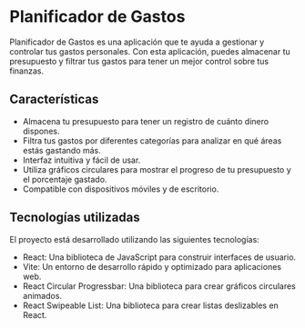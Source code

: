 # Planificador de Gastos

Planificador de Gastos es una aplicación que te ayuda a gestionar y controlar tus gastos personales. Con esta aplicación, puedes almacenar tu presupuesto y filtrar tus gastos para tener un mejor control sobre tus finanzas.

## Características

- Almacena tu presupuesto para tener un registro de cuánto dinero dispones.
- Filtra tus gastos por diferentes categorías para analizar en qué áreas estás gastando más.
- Interfaz intuitiva y fácil de usar.
- Utiliza gráficos circulares para mostrar el progreso de tu presupuesto y el porcentaje gastado.
- Compatible con dispositivos móviles y de escritorio.

## Tecnologías utilizadas

El proyecto está desarrollado utilizando las siguientes tecnologías:

- React: Una biblioteca de JavaScript para construir interfaces de usuario.
- Vite: Un entorno de desarrollo rápido y optimizado para aplicaciones web.
- React Circular Progressbar: Una biblioteca para crear gráficos circulares animados.
- React Swipeable List: Una biblioteca para crear listas deslizables en React.
